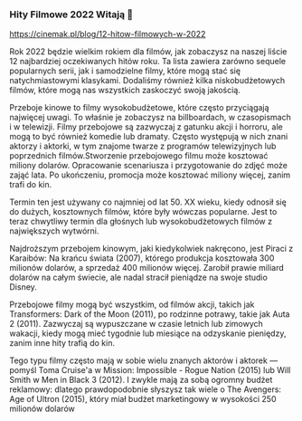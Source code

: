 ### Hity Filmowe 2022 Witają 👋

https://cinemak.pl/blog/12-hitow-filmowych-w-2022

Rok 2022 będzie wielkim rokiem dla filmów, jak zobaczysz na naszej liście 12 najbardziej oczekiwanych hitów roku. Ta lista zawiera zarówno sequele popularnych serii, jak i samodzielne filmy, które mogą stać się natychmiastowymi klasykami. Dodaliśmy również kilka niskobudżetowych filmów, które mogą nas wszystkich zaskoczyć swoją jakością.

Przeboje kinowe to filmy wysokobudżetowe, które często przyciągają najwięcej uwagi. To właśnie je zobaczysz na billboardach, w czasopismach i w telewizji.
Filmy przebojowe są zazwyczaj z gatunku akcji i horroru, ale mogą to być również komedie lub dramaty. Często występują w nich znani aktorzy i aktorki, w tym znajome twarze z programów telewizyjnych lub poprzednich filmów.Stworzenie przebojowego filmu może kosztować miliony dolarów. Opracowanie scenariusza i przygotowanie do zdjęć może zająć lata. Po ukończeniu, promocja może kosztować miliony więcej, zanim trafi do kin.

Termin ten jest używany co najmniej od lat 50. XX wieku, kiedy odnosił się do dużych, kosztownych filmów, które były wówczas popularne. Jest to teraz chwytliwy termin dla głośnych lub wysokobudżetowych filmów z największych wytwórni.

Najdroższym przebojem kinowym, jaki kiedykolwiek nakręcono, jest Piraci z Karaibów: Na krańcu świata (2007), którego produkcja kosztowała 300 milionów dolarów, a sprzedaż 400 milionów więcej. Zarobił prawie miliard dolarów na całym świecie, ale nadal stracił pieniądze na swoje studio Disney.

Przebojowe filmy mogą być wszystkim, od filmów akcji, takich jak Transformers: Dark of the Moon (2011), po rodzinne potrawy, takie jak Auta 2 (2011). Zazwyczaj są wypuszczane w czasie letnich lub zimowych wakacji, kiedy mogą mieć tygodnie lub miesiące na odzyskanie pieniędzy, zanim inne hity trafią do kin.

Tego typu filmy często mają w sobie wielu znanych aktorów i aktorek — pomyśl Toma Cruise'a w Mission: Impossible - Rogue Nation (2015) lub Will Smith w Men in Black 3 (2012). I zwykle mają za sobą ogromny budżet reklamowy: dlatego prawdopodobnie słyszysz tak wiele o The Avengers: Age of Ultron (2015), który miał budżet marketingowy w wysokości 250 milionów dolarów
